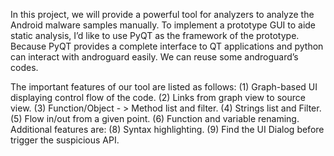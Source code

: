 In this project, we will provide a powerful tool for analyzers to analyze the Android malware samples manually. To implement a prototype GUI to aide static analysis, I’d like to use PyQT as the framework of the prototype. Because PyQT provides a complete interface to QT applications and python can interact with androguard easily. We can reuse some androguard’s codes.

The important features of our tool are listed as follows: (1) Graph-based UI displaying control flow of the code. (2) Links from graph view to source view. (3) Function/Object - > Method list and filter. (4) Strings list and Filter. (5) Flow in/out from a given point. (6) Function and variable renaming. Additional features are: (8) Syntax highlighting. (9) Find the UI Dialog before trigger the suspicious API.